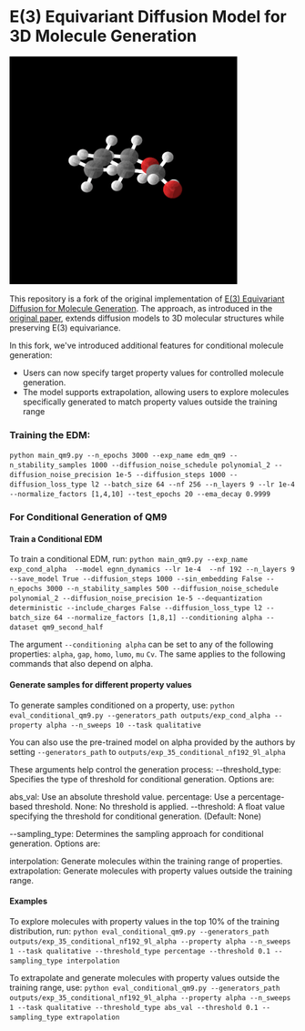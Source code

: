 # E(3) Equivariant Diffusion Model for 3D Molecule Generation

<img src="equivariant_diffusion/gif_mol_gen.gif" width="400">

This repository is a fork of the original implementation of [E(3) Equivariant Diffusion for Molecule Generation](https://github.com/ehoogeboom/e3_diffusion_for_molecules/tree/main). The approach, as introduced in the [original paper](https://arxiv.org/abs/2203.17003), extends diffusion models to 3D molecular structures while preserving E(3) equivariance.

In this fork, we've introduced additional features for conditional molecule generation:

* Users can now specify target property values for controlled molecule generation.
* The model supports extrapolation, allowing users to explore molecules specifically generated to match property values outside the training range

### Training the EDM:

```python main_qm9.py --n_epochs 3000 --exp_name edm_qm9 --n_stability_samples 1000 --diffusion_noise_schedule polynomial_2 --diffusion_noise_precision 1e-5 --diffusion_steps 1000 --diffusion_loss_type l2 --batch_size 64 --nf 256 --n_layers 9 --lr 1e-4 --normalize_factors [1,4,10] --test_epochs 20 --ema_decay 0.9999```


### For Conditional Generation of QM9

#### Train a Conditional EDM
To train a conditional EDM, run:
```python main_qm9.py --exp_name exp_cond_alpha  --model egnn_dynamics --lr 1e-4  --nf 192 --n_layers 9 --save_model True --diffusion_steps 1000 --sin_embedding False --n_epochs 3000 --n_stability_samples 500 --diffusion_noise_schedule polynomial_2 --diffusion_noise_precision 1e-5 --dequantization deterministic --include_charges False --diffusion_loss_type l2 --batch_size 64 --normalize_factors [1,8,1] --conditioning alpha --dataset qm9_second_half```

The argument `--conditioning alpha` can be set to any of the following properties: `alpha`, `gap`, `homo`, `lumo`, `mu` `Cv`. The same applies to the following commands that also depend on alpha.

#### Generate samples for different property values
To generate samples conditioned on a property, use:
```python eval_conditional_qm9.py --generators_path outputs/exp_cond_alpha --property alpha --n_sweeps 10 --task qualitative```

You can also use the pre-trained model on alpha provided by the authors by setting `--generators_path` to `outputs/exp_35_conditional_nf192_9l_alpha` 

These arguments help control the generation process:
--threshold_type: Specifies the type of threshold for conditional generation. Options are:

abs_val: Use an absolute threshold value.
percentage: Use a percentage-based threshold.
None: No threshold is applied.
--threshold: A float value specifying the threshold for conditional generation. (Default: None)

--sampling_type: Determines the sampling approach for conditional generation. Options are:

interpolation: Generate molecules within the training range of properties.
extrapolation: Generate molecules with property values outside the training range.

#### Examples
To explore molecules with property values in the top 10% of the training distribution, run:
```python eval_conditional_qm9.py --generators_path outputs/exp_35_conditional_nf192_9l_alpha --property alpha --n_sweeps 1 --task qualitative --threshold_type percentage --threshold 0.1 --sampling_type interpolation```

To extrapolate and generate molecules with property values outside the training range, use:
```python eval_conditional_qm9.py --generators_path outputs/exp_35_conditional_nf192_9l_alpha --property alpha --n_sweeps 1 --task qualitative --threshold_type abs_val --threshold 0.1 --sampling_type extrapolation```


